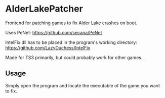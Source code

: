 # AlderLakePatcher
Frontend for patching games to fix Alder Lake crashes on boot.

Uses PeNet: https://github.com/secana/PeNet

IntelFix.dll has to be placed in the program's working directory: https://github.com/LazyDuchess/IntelFix

Made for TS3 primarily, but could probably work for other games.

## Usage

Simply open the program and locate the executable of the game you want to fix.
